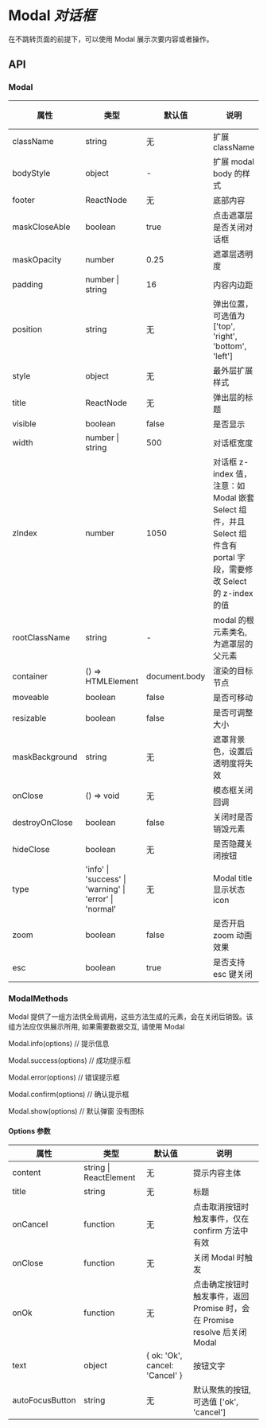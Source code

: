 # Modal _对话框_

在不跳转页面的前提下，可以使用 Modal 展示次要内容或者操作。

<example />

## API

### Modal

| 属性           | 类型                                                    | 默认值        | 说明                                                                                                                  | 可用版本 |
| -------------- | ------------------------------------------------------- | ------------- | --------------------------------------------------------------------------------------------------------------------- | -------- |
| className      | string                                                  | 无            | 扩展 className                                                                                                        |          |
| bodyStyle      | object                                                  | -             | 扩展 modal body 的样式                                                                                                |          |
| footer         | ReactNode                                               | 无            | 底部内容                                                                                                              |          |
| maskCloseAble  | boolean                                                 | true          | 点击遮罩层是否关闭对话框                                                                                              |          |
| maskOpacity    | number                                                  | 0.25          | 遮罩层透明度                                                                                                          |          |
| padding        | number \| string                                        | 16            | 内容内边距                                                                                                            |          |
| position       | string                                                  | 无            | 弹出位置，可选值为 \['top', 'right', 'bottom', 'left']                                                                |          |
| style          | object                                                  | 无            | 最外层扩展样式                                                                                                        |          |
| title          | ReactNode                                               | 无            | 弹出层的标题                                                                                                          |          |
| visible        | boolean                                                 | false         | 是否显示                                                                                                              |          |
| width          | number \| string                                        | 500           | 对话框宽度                                                                                                            |          |
| zIndex         | number                                                  | 1050          | 对话框 z-index 值，注意：如 Modal 嵌套 Select 组件，并且 Select 组件含有 portal 字段，需要修改 Select 的 z-index 的值 |          |
| rootClassName  | string                                                  | -             | modal 的根元素类名, 为遮罩层的父元素                                                                                  | 1.4.2    |
| container      | () => HTMLElement                                       | document.body | 渲染的目标节点                                                                                                        |          |
| moveable       | boolean                                                 | false         | 是否可移动                                                                                                            |          |
| resizable      | boolean                                                 | false         | 是否可调整大小                                                                                                        |          |
| maskBackground | string                                                  | 无            | 遮罩背景色，设置后透明度将失效                                                                                        |          |
| onClose        | () => void                                              | 无            | 模态框关闭回调                                                                                                        |          |
| destroyOnClose | boolean                                                 | false         | 关闭时是否销毁元素                                                                                                    |          |
| hideClose      | boolean                                                 | 无            | 是否隐藏关闭按钮                                                                                                      |          |
| type           | 'info' \| 'success' \| 'warning' \| 'error' \| 'normal' | 无            | Modal title 显示状态 icon                                                                                             | 1.6.1    |
| zoom           | boolean                                                 | false         | 是否开启 zoom 动画效果                                                                                                |
| esc            | boolean                                                 | true          | 是否支持 esc 键关闭                                                                                                   |

### ModalMethods

Modal 提供了一组方法供全局调用，这些方法生成的元素，会在关闭后销毁。该组方法应仅供展示所用, 如果需要数据交互, 请使用 Modal

Modal.info(options) // 提示信息

Modal.success(options) // 成功提示框

Modal.error(options) // 错误提示框

Modal.confirm(options) // 确认提示框

Modal.show(options) // 默认弹窗 没有图标

#### Options 参数

| 属性            | 类型                   | 默认值                         | 说明                                                                       |
| --------------- | ---------------------- | ------------------------------ | -------------------------------------------------------------------------- |
| content         | string \| ReactElement | 无                             | 提示内容主体                                                               |
| title           | string                 | 无                             | 标题                                                                       |
| onCancel        | function               | 无                             | 点击取消按钮时触发事件，仅在 confirm 方法中有效                            |
| onClose         | function               | 无                             | 关闭 Modal 时触发                                                          |
| onOk            | function               | 无                             | 点击确定按钮时触发事件，返回 Promise 时，会在 Promise resolve 后关闭 Modal |
| text            | object                 | { ok: 'Ok', cancel: 'Cancel' } | 按钮文字                                                                   |
| autoFocusButton | string                 | 无                             | 默认聚焦的按钮, 可选值 \['ok', 'cancel']                                   |
